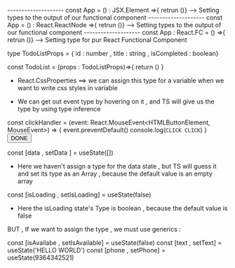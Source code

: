 <!--& TYPESCRIPT IN REACT TUTORIAL  -->

<!--^ 1 - CREATING A REACT + TS PROJECT USING VITE -->

<!--^ 2 - COMPONENT TYPE : -->
-------------------- const App = () : JSX.Element =>{ retrun ()} --> Setting types to the output of our functional component
-------------------- const App = () : React.ReactNode =>{ retrun ()} --> Setting types to the output of our functional component
-------------------- const App : React.FC = () =>{ retrun ()} --> Setting type for pur React Functional Component


<!--^ 3 - PROP TYPES :  -->
type TodoListProps = { id : number , title : string , isCompleted : boolean}

const TodoList = (props : TodoListProps)=>{
    return ()
}

<!-- WE SHOULD ALWAYS DECLARE A TYPE FOR FUNCTIONAL COMPONENTS PROPS , WE USUALLY NAME THE TYPE AS THE FC.NAME + PROPS == type TodoListProps ={} -->
<!-- WE CAN ALSO EXPORT TYPES AND USE IT IN OTHER COMPONENTS -->


<!--^ 4 - REACT TYPES :  -->

- React.CssProperties ==> we can assign this type for a variable when we want to write css styles in variable


<!--^ 5 - EVENTS :  -->

- We can get out event type by hovering on it , and TS will give us the type by using type inference 
  
const clickHandler = (event: React.MouseEvent<HTMLButtonElement, MouseEvent>) => {
    event.preventDefault()
    console.log(`CLICK CLICK`)
}
<button className="bg-sky-800 text-white px-1 py-0 text-sm" onClick={clickHandler}>DONE</button>

<!--^ 6 - USESTATE :  -->

const [data , setData ] = useState([])
- Here we haven't assign a type for the data state , but TS will guess it and set its type as an Array , because the default value is an empty array

const [isLoading , setIsLoading] = useState(false)
- Here the isLoading state's Type is boolean , because the default value is false

BUT , If we want to assign the type , we must use generics : 

const [isAvailabe , setIsAvailable] = useState<boolean>(false)
const [text , setText] = useState<string>('HELLO WORLD')
const [phone , setPhone] = useState<number>(9364342521)

<!-- ! NOTE : USING DIFFERENT TYPE DATAS FOR THE STATES ABOVE WILL RETURN AN ERROR -->

<!--^ 7 - USEREF :  -->

